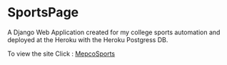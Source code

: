 # SportsPage

A Django Web Application created for my college sports automation and deployed at the Heroku with the Heroku Postgress DB.

To view the site Click : [MepcoSports](https://mepcosport.herokuapp.com)
